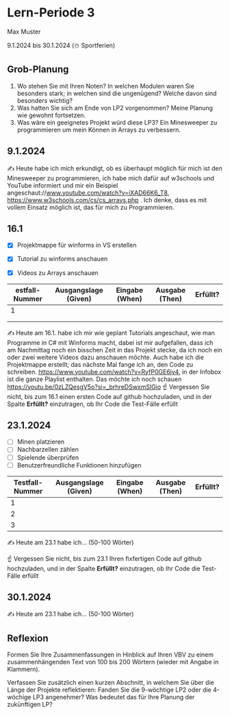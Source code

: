# Lern-Periode 3

Max Muster

9.1.2024 bis 30.1.2024 (☃️ Sportferien)

## Grob-Planung

1. Wo stehen Sie mit Ihren Noten? In welchen Modulen waren Sie besonders stark; in welchen sind die ungenügend? Welche davon sind besonders wichtig?
2. Was hatten Sie sich am Ende von LP2 vorgenommen? Meine Planung wie gewohnt fortsetzen.
3. Was wäre ein geeignetes Projekt würd diese LP3? Ein Minesweeper zu programmieren um mein Können in Arrays zu verbessern.

## 9.1.2024

✍️ Heute habe ich mich erkundigt, ob es überhaupt möglich für mich ist den Minesweeper zu programmieren, ich habe mich dafür auf w3schools und YouTube informiert und mir ein Beispiel angeschaut://www.youtube.com/watch?v=iXAD66K6_T8, https://www.w3schools.com/cs/cs_arrays.php . Ich denke, dass es mit vollem Einsatz möglich ist, das für mich zu Programmieren.

## 16.1

- [x] Projektmappe für winforms in VS erstellen
- [x] Tutorial zu winforms anschauen
- [x] Videos zu Arrays anschauen



| estfall-Nummer | Ausgangslage (Given) | Eingabe (When) | Ausgabe (Then) | Erfüllt? |
| -------------- | -------------------- | -------------- | -------------- | -------- |
| 1              |                      |                |                |          |
|                |                      |                |                |          |
|                |                      |                |                |          |

✍️ Heute am 16.1. habe ich mir wie geplant Tutorials angeschaut, wie man Programme in C# mit Winforms macht, dabei ist mir aufgefallen, dass ich am Nachmittag noch ein bisschen Zeit in das Projekt stecke, da ich noch ein oder zwei weitere Videos dazu anschauen möchte. Auch habe ich die Projektmappe erstellt; das nächste Mal fange ich an, den Code zu schreiben.
https://www.youtube.com/watch?v=RyfP0GE6jv4, in der Infobox ist die ganze Playlist enthalten. Das möchte ich noch schauen https://youtu.be/0zLZQesgV5o?si=_brhreDSwxmSlGio
☝️ Vergessen Sie nicht, bis zum 16.1 einen ersten Code auf github hochzuladen, und in der Spalte **Erfüllt?** einzutragen, ob Ihr Code die Test-Fälle erfüllt

## 23.1.2024

- [ ] Minen platzieren
- [ ] Nachbarzellen zählen
- [ ] Spielende überprüfen
- [ ] Benutzerfreundliche Funktionen hinzufügen

| Testfall-Nummer | Ausgangslage (Given) | Eingabe (When) | Ausgabe (Then) | Erfüllt? |
| --------------- | -------------------- | -------------- | -------------- | -------- |
| 1               |                      |                |                |          |
| 2               |                      |                |                |          |
| 3               |                      |                |                |          |

✍️ Heute am 23.1 habe ich... (50-100 Wörter)

☝️ Vergessen Sie nicht, bis zum 23.1 Ihren fixfertigen Code auf github hochzuladen, und in der Spalte **Erfüllt?** einzutragen, ob Ihr Code die Test-Fälle erfüllt

## 30.1.2024

✍️ Heute am 23.1 habe ich... (50-100 Wörter)

## Reflexion

Formen Sie Ihre Zusammenfassungen in Hinblick auf Ihren VBV zu einem zusammenhängenden Text von 100 bis 200 Wörtern (wieder mit Angabe in Klammern).

Verfassen Sie zusätzlich einen kurzen Abschnitt, in welchem Sie über die Länge der Projekte reflektieren: Fanden Sie die 9-wöchtige LP2 oder die 4-wöchige LP3 angenehmer? Was bedeutet das für Ihre Planung der zukünftigen LP?
